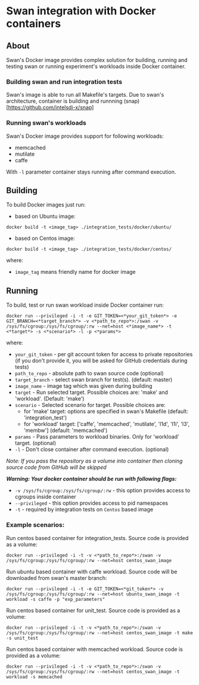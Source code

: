 # Swan integration with Docker containers

## About

Swan's Docker image provides complex solution for building, running and testing swan or running experiment's workloads inside Docker container.

### Building swan and run integration tests

Swan's image is able to run all Makefile's targets. Due to swan's architecture, container is building and runnning (snap)[https://github.com/intelsdi-x/snap]

### Running swan's workloads

Swan's Docker image provides support for following workloads:

- memcached
- mutilate
- caffe

With `-l` parameter container stays running after command execution.

## Building

To build Docker images just run:

- based on Ubuntu image:

`docker build -t <image_tag> ./integration_tests/docker/ubuntu/`

- based on Centos image:

`docker build -t <image_tag> ./integration_tests/docker/centos/`

where:
- `image_tag` means friendly name for docker image

## Running

To build, test or run swan workload inside Docker container run:

`docker run --privileged -i -t -e GIT_TOKEN=<*your_git_token*> -e GIT_BRANCH=<*target_branch*> -v <*path_to_repo*>:/swan -v /sys/fs/cgroup:/sys/fs/cgroup/:rw --net=host <*image_name*> -t <*target*> -s <*scenario*> -l -p <*params*>`

where:

- `your_git_token` - per git account token for access to private repositories (if you don't provide it, you will be asked for GitHub credentials during tests)
- `path_to_repo` - absolute path to swan source code (optional)
- `target_branch` - select swan branch for test(s). (default: master)
- `image_name` - image tag which was given during building
- `target` - Run selected target. Possible choices are: 'make' and 'workload'. (Default: 'make')
- `scenario` - Selected scenario for target. Possible choices are:
    - for 'make' target: options are specified in swan's Makefile (default: 'integration_test')
    - for 'workload' target: \['caffe', 'memcached', 'mutilate', 'l1d', 'l1i', 'l3', 'membw'\] (default: 'memcached')
- `params` - Pass parameters to workload binaries. Only for 'workload' target. (optional)
- `-l` - Don't close container after command execution. (optional)

*Note: If you pass the repository as a volume into container then cloning source code from GitHub will be skipped*

***Warning: Your docker container should be run with following flags:***

- `-v /sys/fs/cgroup:/sys/fs/cgroup/:rw` - this option provides access to cgroups inside container
- `--privileged` - this option provides access to pid namespaces
- `-t` - required by integration tests on `Centos` based image

### Example scenarios:

Run centos based container for integration_tests. Source code is provided as a volume:

`docker run --privileged -i -t -v <*path_to_repo*>:/swan -v /sys/fs/cgroup:/sys/fs/cgroup/:rw --net=host centos_swan_image`

Run ubuntu based container with caffe workload. Source code will be downloaded from swan's master branch:

`docker run --privileged -i -t -e GIT_TOKEN=<*git_token*> -v /sys/fs/cgroup:/sys/fs/cgroup/:rw --net=host ubuntu_swan_image -t workload -s caffe -p "exp_parameters"`

Run centos based container for unit_test. Source code is provided as a volume:

`docker run --privileged -i -t -v <*path_to_repo*>:/swan -v /sys/fs/cgroup:/sys/fs/cgroup/:rw --net=host centos_swan_image -t make -s unit_test`

Run centos based container with memcached workload. Source code is provided as a volume:

`docker run --privileged -i -t -v <*path_to_repo*>:/swan -v /sys/fs/cgroup:/sys/fs/cgroup/:rw --net=host centos_swan_image -t workload -s memcached`
